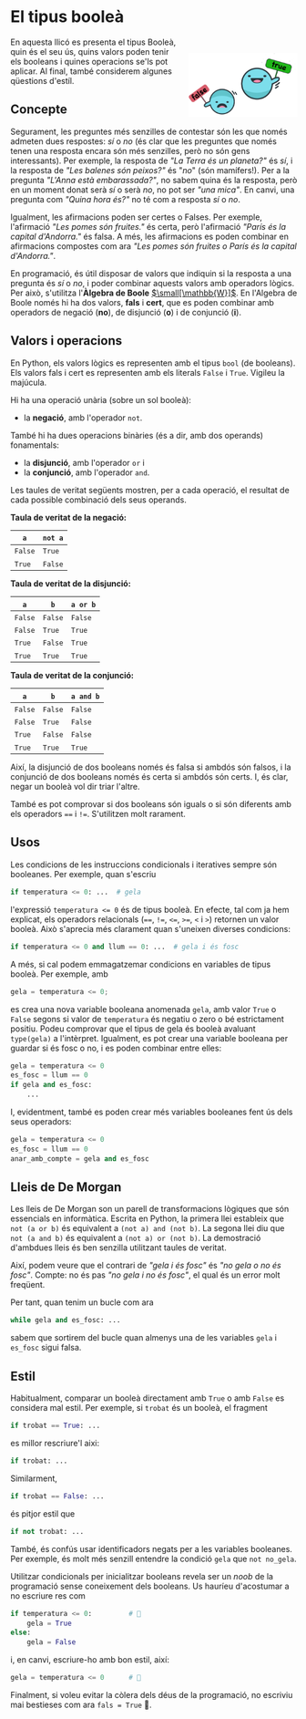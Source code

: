
# El tipus booleà

<img src='./booleans.png' style='height: 8em; float: right; margin: 2em 0 1em 1em;'/>

En aquesta llicó es presenta el tipus Booleà, quin és el seu ús, quins valors poden tenir els booleans i quines operacions se'ls pot aplicar. Al final, també considerem algunes qüestions d'estíl.


## Concepte

Segurament, les preguntes més senzilles de contestar són les que només
admeten dues respostes: *sí* o *no* (és clar que les preguntes que
només tenen una resposta encara són més senzilles, però no són gens
interessants). Per exemple, la resposta de *"La Terra és un planeta?"*
és *sí*, i la resposta de *"Les balenes són peixos?"* és "*no*" (són
mamífers!). Per a la pregunta *"L'Anna està embarassada?"*, no sabem
quina és la resposta, però en un moment donat serà *sí* o serà *no*, no pot ser *"una mica"*.  En canvi, una pregunta com *"Quina hora és?"* no té com a resposta *sí* o *no*.

Igualment, les afirmacions poden ser certes o Falses. Per exemple, l'afirmació *"Les pomes són fruites."* és certa, però l'afirmació *"París és la capital d'Andorra."* és falsa. A més, les afirmacions es poden combinar en afirmacions compostes com ara *"Les pomes són fruites o París és la capital d'Andorra."*.

En programació, és útil disposar de valors que indiquin
si la resposta a una pregunta és *sí* o *no*,
i poder combinar aquests valors amb operadors lògics.
Per això, s'utilitza l'**Àlgebra de Boole**
[$\small[\mathbb{W}]$](https://ca.wikipedia.org/wiki/%C3%80lgebra_de_Boole).
En l'Algebra de Boole només hi ha dos valors, **fals** i **cert**,
que es poden combinar amb operadors de negació (**no**),
de disjunció (**o**) i de conjunció (**i**).


## Valors i operacions

En Python, els valors lògics es representen amb el tipus `bool` (de booleans). Els valors fals i cert es representen amb els literals `False` i `True`. Vigileu la majúcula.

Hi ha una operació unària (sobre un sol booleà):

- la **negació**, amb l'operador `not`.

També hi ha dues operacions binàries (és a dir, amb dos operands) fonamentals:

- la **disjunció**, amb l'operador `or` i
- la **conjunció**, amb l'operador `and`.

Les taules de veritat següents mostren, per a cada operació,
el resultat de cada possible combinació dels seus operands.

**Taula de veritat de la negació:**

| `a`        | `not a`    |
| ---------- | ---------- |
|  `False`   |  `True`    |
|  `True`    |  `False`   |

**Taula de veritat de la disjunció:**

| `a`  | `b`  | `a or b` |
| ---- | ---- | --------- |
|  `False`   |  `False`   | `False` |
|  `False`   |  `True`    | `True`  |
|  `True`    |  `False`   | `True`  |
|  `True`    |  `True`    | `True`  |

**Taula de veritat de la conjunció:**

| `a`  | `b`  | `a and b` |
| ---- | ---- | --------- |
|  `False`   |  `False`   | `False` |
|  `False`   |  `True`    | `False` |
|  `True`    |  `False`   | `False` |
|  `True`    |  `True`    | `True`  |


Així, la disjunció de dos booleans només és falsa si ambdós són falsos, i la conjunció de dos booleans només és certa si ambdós són certs. I, és clar, negar un booleà vol dir triar l'altre.

També es pot comprovar si dos booleans són iguals o si són diferents amb els operadors `==` i `!=`. S'utilitzen molt rarament.


## Usos

Les condicions de les instruccions condicionals i iteratives sempre són booleanes. Per exemple, quan s'escriu

```python
if temperatura <= 0: ...  # gela
```

l'expressió `temperatura <= 0` és de tipus booleà.
En efecte, tal com ja hem explicat, els operadors relacionals (`==`, `!=`, `<=`, `>=`, `<` i `>`)
retornen un valor booleà.
Això s'aprecia més clarament quan s'uneixen diverses condicions:

```python
if temperatura <= 0 and llum == 0: ...  # gela i és fosc
```

A més, si cal podem emmagatzemar condicions
en variables de tipus booleà.
Per exemple, amb

```python
gela = temperatura <= 0;
```

es crea una nova variable booleana anomenada `gela`,
amb valor `True` o `False` segons si valor de `temperatura` és negatiu o zero o bé estrictament positiu.
Podeu comprovar que el tipus de gela és booleà avaluant `type(gela)` a l'intèrpret.
Igualment, es pot crear una variable booleana
per guardar si és fosc o no,
i es poden combinar entre elles:

```python
gela = temperatura <= 0
es_fosc = llum == 0
if gela and es_fosc:
    ...
```

I, evidentment, també es poden crear més variables booleanes fent ús dels seus operadors:

```python
gela = temperatura <= 0
es_fosc = llum == 0
anar_amb_compte = gela and es_fosc
```

## Lleis de De Morgan

Les lleis de De Morgan son un parell de transformacions lògiques
que són essencials en informàtica.
Escrita en Python, la primera llei estableix que `not (a or b)`
és equivalent a `(not a) and (not b)`.
La segona llei diu que `not (a and b)` és
equivalent a `(not a) or (not b)`. La demostració d'ambdues lleis és
ben senzilla utilitzant taules de veritat.

Així, podem veure que el contrari de *"gela i és fosc"*
és *"no gela o no és fosc"*.
Compte: no és pas *"no gela i no és fosc"*,
el qual és un error molt freqüent.

Per tant, quan tenim un bucle com ara

```python
while gela and es_fosc: ...
```

sabem que sortirem del bucle quan almenys una de les variables
`gela` i `es_fosc` sigui falsa.


## Estil

Habitualment, comparar un booleà directament amb `True` o amb `False`  es
considera mal estil. Per exemple, si `trobat` és un booleà, el fragment

```python
if trobat == True: ...
```

es millor rescriure'l aixi:

```python
if trobat: ...
```

Similarment,

```python
if trobat == False: ...
```

és pitjor estil que

```python
if not trobat: ...
```

També, és confús usar identificadors negats
per a les variables booleanes.
Per exemple, és molt més senzill entendre la condició `gela` que `not no_gela`.

Utilitzar condicionals per inicialitzar booleans revela ser un *noob* de la programació sense coneixement dels booleans. Us hauríeu d'acostumar a no escriure res com

```python
if temperatura <= 0:         # 💩
    gela = True
else:
    gela = False
```

i, en canvi, escriure-ho amb bon estil, així:

```python
gela = temperatura <= 0      # 💜
```

Finalment, si voleu evitar la còlera dels déus de la programació,
no escriviu mai bestieses com ara `fals = True` 🤣.



<Autors autors="jpetit roura"/>
